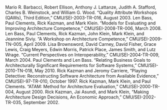 Mario R. Barbacci, Robert Ellison, Anthony J. Lattanze, Judith A. Stafford, Charles B. Weinstock, and William G. Wood. “Quality Attribute Workshops (QAWs), Third Edition,” CMU/SEI-2003-TR-016, August 2003. Len Bass, Paul Clements, Rick Kazman, and Mark Klein. “Models for Evaluating and Improving Architecture Competence,” CMU/SEI-2008-TR-006, March 2008. Len Bass, Paul Clements, Rick Kazman, John Klein, Mark Klein, and Jeannine Siviy. “A Workshop on Architecture Competence,” CMU/SEI-2009-TN-005, April 2009. Lisa Brownsword, David Carney, David Fisher, Grace Lewis, Craig Meyers, Edwin Morris, Patrick Place, James Smith, and Lutz Wrage. “Current Perspectives on Interoperability,” CMU/SEI-2004-TR-009, March 2004. Paul Clements and Len Bass. “Relating Business Goals to Architecturally Significant Requirements for Software Systems,” CMU/SEI-2010-TN-018, May 2010. Rick Kazman and Jeromy Carriere, “Playing Detective: Reconstructing Software Architecture from Available Evidence,” CMU/SEI-97-TR-010, October 1997. Rick Kazman, Mark Klein, and Paul Clements. “ATAM: Method for Architecture Evaluation,” CMU/SEI-2000-TR-004, August 2000. Rick Kazman, Jai Asundi, and Mark Klein, “Making Architecture Design Decisions, An Economic Approach,” CMU/SEI-2002-TR-035, September 2002.